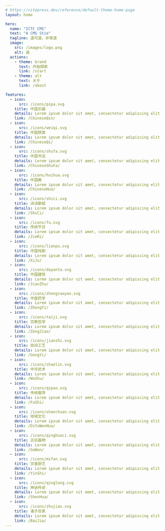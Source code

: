 ```yaml
---
# https://vitepress.dev/reference/default-theme-home-page
layout: home

hero:
  name: "ICTC CMS"
  text: "A CMS Stie"
  tagline: 道可道，非常道
  image:
    src: /images/logo.png
    alt: 道
  actions:
    - theme: brand
      text: 开始探索
      link: /start
    - theme: alt
      text: 关于
      link: /about

features:
  - icon:
      src: /icons/pipa.svg
    title: 中国乐器
    details: Lorem ipsum dolor sit amet, consectetur adipiscing elit
    link: /ChineseQin/
  - icon:
      src: /icons/weiqi.svg
    title: 中国棋类
    details: Lorem ipsum dolor sit amet, consectetur adipiscing elit
    link: /ChineseQi/
  - icon:
      src: /icons/shufa.svg
    title: 中国书法
    details: Lorem ipsum dolor sit amet, consectetur adipiscing elit
    link: /ChineseShuFa/
  - icon:
      src: /icons/huihua.svg
    title: 中国画
    details: Lorem ipsum dolor sit amet, consectetur adipiscing elit
    link: /ChineseHua/
  - icon:
      src: /icons/shici.svg
    title: 诗词歌赋
    details: Lorem ipsum dolor sit amet, consectetur adipiscing elit
    link: /ShiCi/
  - icon:
      src: /icons/fu.svg
    title: 传统节日
    details: Lorem ipsum dolor sit amet, consectetur adipiscing elit
    link: /JieRi/
  - icon:
      src: /icons/lianpu.svg
    title: 中国戏剧
    details: Lorem ipsum dolor sit amet, consectetur adipiscing elit
    link: /XiJu/
  - icon:
      src: /icons/dayanta.svg
    title: 中国建筑
    details: Lorem ipsum dolor sit amet, consectetur adipiscing elit
    link: /JianZhu/
  - icon:
      src: /icons/zhongcaoyao.svg
    title: 中医药学
    details: Lorem ipsum dolor sit amet, consectetur adipiscing elit
    link: /ZhongYi/
  - icon:
      src: /icons/taiji.svg
    title: 宗教哲学
    details: Lorem ipsum dolor sit amet, consectetur adipiscing elit
    link: /ZongJiao/
  - icon:
      src: /icons/jianzhi.svg
    title: 民间工艺
    details: Lorem ipsum dolor sit amet, consectetur adipiscing elit
    link: /GongYi/
  - icon:
      src: /icons/shaolin.svg
    title: 中华武术
    details: Lorem ipsum dolor sit amet, consectetur adipiscing elit
    link: /WuShu/
  - icon:
      src: /icons/qipao.svg
    title: 传统服饰
    details: Lorem ipsum dolor sit amet, consectetur adipiscing elit
    link: /FuShi/
  - icon:
      src: /icons/shanchuan.svg
    title: 地域文化
    details: Lorem ipsum dolor sit amet, consectetur adipiscing elit
    link: /DiYuWenHua/
  - icon:
      src: /icons/qinghuaci.svg
    title: 古玩器物
    details: Lorem ipsum dolor sit amet, consectetur adipiscing elit
    link: /GuWan/
  - icon:
      src: /icons/mifan.svg
    title: 饮食厨艺
    details: Lorem ipsum dolor sit amet, consectetur adipiscing elit
    link: /YinShi/
  - icon:
      src: /icons/qinglong.svg
    title: 神话传说
    details: Lorem ipsum dolor sit amet, consectetur adipiscing elit
    link: /ShenHua/
  - icon:
      src: /icons/zhujian.svg
    title: 诸子百家
    details: Lorem ipsum dolor sit amet, consectetur adipiscing elit
    link: /BaiJia/
---
```


<!-- <script setup>
  import HelloWorld from './components/HelloWorld.vue';
</script> -->

<!-- <HelloWorld></HelloWorld> -->

